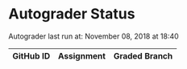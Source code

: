 # Autograder Status
Autograder last run at: November 08, 2018 at 18:40

| GitHub ID | Assignment | Graded Branch |
|-----------|------------|---------------|
